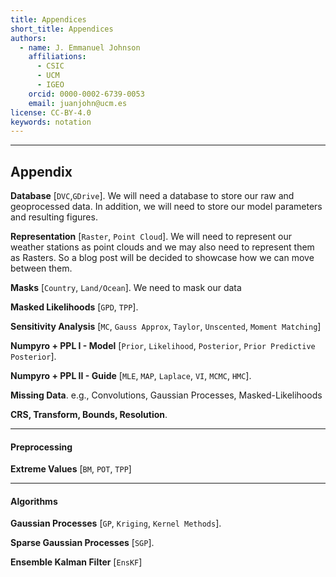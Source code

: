 ```yaml
---
title: Appendices
short_title: Appendices
authors:
  - name: J. Emmanuel Johnson
    affiliations:
      - CSIC
      - UCM
      - IGEO
    orcid: 0000-0002-6739-0053
    email: juanjohn@ucm.es
license: CC-BY-4.0
keywords: notation
---
```




***
## **Appendix**


**Database** [`DVC`,`GDrive`].
We will need a database to store our raw and geoprocessed data.
In addition, we will need to store our model parameters and resulting figures.

**Representation** [`Raster`, `Point Cloud`]. 
We will need to represent our weather stations as point clouds and we may also need to represent them as Rasters.
So a blog post will be decided to showcase how we can move between them.

**Masks** [`Country`, `Land/Ocean`].
We need to mask our data

**Masked Likelihoods** [`GPD`, `TPP`].


**Sensitivity Analysis** [`MC`, `Gauss Approx`, `Taylor`, `Unscented`, `Moment Matching`]

**Numpyro + PPL I - Model** [`Prior`, `Likelihood`, `Posterior`, `Prior Predictive Posterior`].

**Numpyro + PPL II - Guide** [`MLE`, `MAP`, `Laplace`, `VI`, `MCMC`, `HMC`].

**Missing Data**.
e.g., Convolutions, Gaussian Processes, Masked-Likelihoods

**CRS, Transform, Bounds, Resolution**.


***
#### Preprocessing

**Extreme Values** [`BM`, `POT`, `TPP`]

***
#### Algorithms

**Gaussian Processes** [`GP`, `Kriging`, `Kernel Methods`].

**Sparse Gaussian Processes** [`SGP`].

**Ensemble Kalman Filter** [`EnsKF`]


